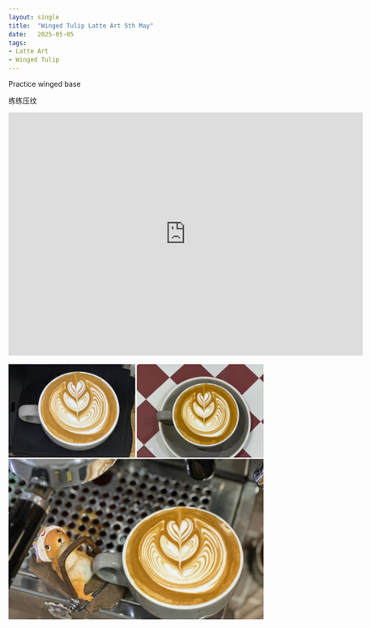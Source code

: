```yaml
---
layout: single
title:  "Winged Tulip Latte Art 5th May"
date:   2025-05-05
tags:
- Latte Art
- Winged Tulip
---
```



Practice winged base

练练压纹



<div class="embed-container">
  <iframe
      src="https://www.youtube.com/embed/J_H1-PB6Mp0"
      width="700"
      height="480"
      frameborder="0"
      allowfullscreen="true">
  </iframe>
</div>


![](/assets/img/2025/05/05/25800C41-CD24-4611-9211-6C419B42628A.JPG)

